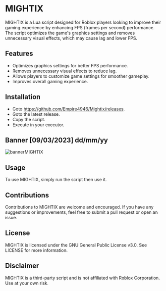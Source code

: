 # MIGHTIX
MIGHTIX is a Lua script designed for Roblox players looking to improve their gaming experience by enhancing FPS (frames per second) performance. The script optimizes the game's graphics settings and removes unnecessary visual effects, which may cause lag and lower FPS.

## Features
* Optimizes graphics settings for better FPS performance.
* Removes unnecessary visual effects to reduce lag.
* Allows players to customize game settings for smoother gameplay.
* Improves overall gaming experience.


## Installation
* Goto https://github.com/Empire4946/Mightix/releases.
* Goto the latest release.
* Copy the script.
* Execute in your executor.

## Banner [09/03/2023] dd/mm/yy
![bannerMIGHTIX](https://user-images.githubusercontent.com/104152235/223910584-99abb6e0-e64a-463e-8457-f11d0c51aacc.png)


## Usage
To use MIGHTIX, simply run the script then use it.

## Contributions
Contributions to MIGHTIX are welcome and encouraged. If you have any suggestions or improvements, feel free to submit a pull request or open an issue.

## License
MIGHTIX is licensed under the GNU General Public License v3.0. See LICENSE for more information.

## Disclaimer
MIGHTIX is a third-party script and is not affiliated with Roblox Corporation. Use at your own risk.

